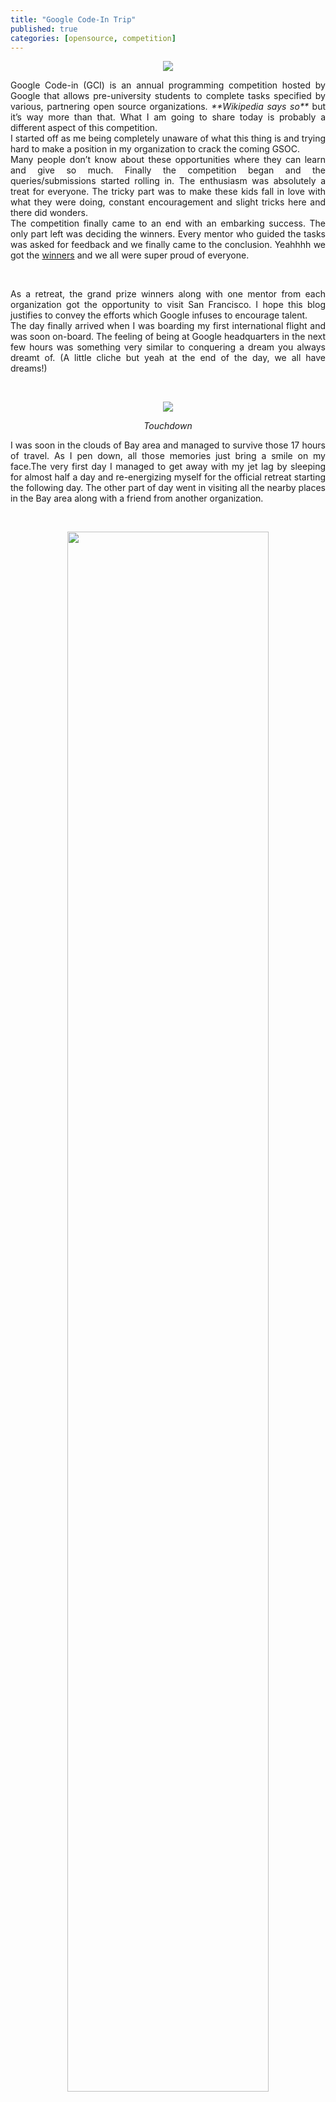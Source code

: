```yaml
---
title: "Google Code-In Trip"
published: true
categories: [opensource, competition]
---
```

<style>
div {
  text-align: justify;
  text-justify: inter-word;
}
img {
  padding-left: 1.5%;
  padding-right: 1.5%;
}
</style>

<p style="text-align:center">
<img src="/assets/2017-06-15-gci/1.png" width="auto" height="auto">
</p>
<div>
Google Code-in (GCI) is an annual programming competition hosted by Google that allows pre-university students to complete tasks specified by various, partnering open source organizations. <i>**Wikipedia says so**</i> but it’s way more than that. What I am going to share today is probably a different aspect of this competition.
</div>
<div>
I started off as me being completely unaware of what this thing is and trying hard to make a position in my organization to crack the coming GSOC. 
</div>
<div>
Many people don’t know about these opportunities where they can learn and give so much. Finally the competition began and the queries/submissions started rolling in. The enthusiasm was absolutely a treat for everyone. The tricky part was to make these kids fall in love with what they were doing, constant encouragement and slight tricks here and there did wonders.
</div>
<div>
The competition finally came to an end with an embarking success. The only part left was deciding the winners. Every mentor who guided the tasks was asked for feedback and we finally came to the conclusion. Yeahhhh we got the <a href="https://opensource.googleblog.com/2017/01/announcing-google-code-in-2016-winners.html">winners</a> and we all were super proud of everyone.
</div>
<p>&nbsp;</p>
<div>
As a retreat, the grand prize winners along with one mentor from each organization got the opportunity to visit San Francisco. I hope this blog justifies to convey the efforts which Google infuses to encourage talent.
</div>
<div>
The day finally arrived when I was boarding my first international flight and was soon on-board. The feeling of being at Google headquarters in the next few hours was something very similar to conquering a dream you always dreamt of. (A little cliche but yeah at the end of the day, we all have dreams!)
</div>
<p>&nbsp;</p>
<p style="text-align:center">
<img src="/assets/2017-06-15-gci/2.jpg" width="auto" height="auto">
<p style="text-align:center"><i>Touchdown</i></p>
</p>
<div>
I was soon in the clouds of Bay area and managed to survive those 17 hours of travel. As I pen down, all those memories just bring a smile on my face.The very first day I managed to get away with my jet lag by sleeping for almost half a day and re-energizing myself for the official retreat starting the following day. The other part of day went in visiting all the nearby places in the Bay area along with a friend from another organization.
</div>
<p>&nbsp;</p>
<p style="text-align:center">
<img src="/assets/2017-06-15-gci/3.jpg" width="80%" height="auto">
<p style="text-align:center"><i>Happy Me!</i></p>
</p>
<div>
The following day I was going to meet all the other mentors and the awesome kids. The event was scheduled in the later part of the day which gave me some time to sneak around. Ed Cable from Mifos came to our rescue and took the responsibility of being a good host. He took us to the Fb and LinkedIn office where we met his friend Connie Yang and saw the awesome rooftop that Fb had. These offices and their culture was a treat to the eyes. More than the location I was glad to meet the people who were full of enthusiasm and passion for the work they do.
</div>
<p>&nbsp;</p>
<p style="text-align:center">
<img src="/assets/2017-06-15-gci/4.jpg" width="80%" height="auto">
<p style="text-align:center"><i>One with the logo</i></p>
</p>
<div>
<h2>THE FIRST MEET</h2>
We wrapped up quickly and rushed straight to the Google San Francisco office which was the place of the event. I finally got to meet so many people including many whom I admired as well. The parents were super proud of their children and the enthusiasm in the air was commendable.It was the first time I was meeting so many people I knew virtually, in person. The rest of the day went in connecting dots on meeting people who knew another mutual friend and went like that. We got many goodies and an insight to Google advancements in various fields by several Googlers. We got a pool of stickers and were glad to have made to this point to be able to meet so awesome people.
</div>
<p>&nbsp;</p>
<p style="text-align:center">
<img src="/assets/2017-06-15-gci/5.jpg" width="80%" height="auto">
<p style="text-align:center"><i>Systers-Grand Prize Winners</i></p>
</p>
<div>
<h2>MOUNTAIN VIEW HERE I COME</h2>
The next day was the most special day of my life as today I was living my dream, yeah I know it may sound cliche but who doesn’t want to end up at Google headquarters. Their campus is undefined, for visitors like me visiting all of it in a day is next to impossible. The very first thing that caught my attention were the Google bicycles and the Noogler caps :xD
</div>
<p>&nbsp;</p>
<p style="text-align:center">
<img src="/assets/2017-06-15-gci/6.jpg" width="80%" height="auto">
</p>
<div>
The rest of the day was filled with Google insights by the engineers along with their pretty cool internship experiences. They unravelled their stories of how they got into Google, for some it was quick but for others it did take some time. The idea that was conveyed after hearing so many inspiring folks was that focus on your work, try to find the area of your interest and you will end up in these tech giants one day or the other. We had experts from various fields who managed to create interest in almost every field they talked about. We had the prize distribution ceremony as well headed by <i>Chris DiBona, Director of Open Source & Science Outreach.</i>
</div>
<p>&nbsp;</p>
<p style="text-align:center">
<img src="/assets/2017-06-15-gci/7.jpg" width="80%" height="auto">
<p style="text-align:center"><i>One with all students & mentors</i></p>
</p>
<div>
<h2>FUN DAY IN SAN FRANCISCO</h2>
The trip had lots to add by each passing day. Each day turned out to be a memorable one.The next day was planned for our outing in San Francisco, we were heads up for roaming around the city. The group was given a choice of two fun activities, one was the Segway tour and the rest to Alcatraz Island, I picked up the island tour but heard that the segway was awesome too. It was difficult to keep track of time as both the activities were so engaging. The other part of the day was kept for the famous Golden gate bridge. This day bonded all of us more and we got to know pretty amazing facts about this place as well.
</div>
<p>&nbsp;</p>
<p style="text-align:center">
<img src="/assets/2017-06-15-gci/8.jpg" width="80%" height="auto">
<p style="text-align:center"><i>Mandatory Pic</i></p>
</p>
<div>
<h2>CLOSING RECEPTION</h2>
The trip finally came to an end with all of us taking so many experiences and making some awesome friends. The closing reception was another treat in terms of the Google insights along with the food as well (though nothing new, they were serving us so much food already). I managed to win an awesome book “Team Geek” along with several Google T-Shirts. The final session was kept for all the students and mentors to share their experiences, I too had so much to thank Google for, which I hope I managed with my short speech. I gained so much from this, watching closely the talented folks, realizing that everyone has the potential to make the best out of themselves and life is ultimately a journey, enjoy it while travelling.
</div>
<p>&nbsp;</p>
<p style="text-align:center">
<img src="/assets/2017-06-15-gci/9.jpg" width="80%" height="auto">
<p style="text-align:center"><i>Ooh these smiles :)</i></p>
</p>

